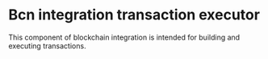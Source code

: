 # Bcn integration transaction executor

This component of blockchain integration is intended for building and executing transactions.